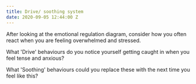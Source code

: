 ```yaml
---
title: Drive/ soothing system
date: 2020-09-05 12:44:00 Z
---
```


After looking at the emotional regulation diagram, consider how you often react when you are feeling overwhelmed and stressed. 

What 'Drive' behaviours do you notice yourself getting caught in when you feel tense and anxious? 



What 'Soothing' behaviours could you replace these with the next time you feel like this? 